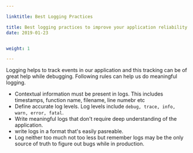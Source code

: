 ```yaml
---

linktitle: Best Logging Practices

title: Best logging practices to improve your application reliability
date: 2019-01-23


weight: 1

---
```


Logging helps to track events in our application and this tracking can be of great help while debugging. 
Following rules can help us do meaningful logging. 
 - Contextual information must be present in logs. This includes timestamps, function name, filename, line numebr etc 
 - Define accurate log levels. Log levels include `debug, trace, info, warn, error, fatal`.  
 - Write meaningful logs that don't require deep understanding of the application.
 - write logs in a format that's easily pasreable. 
 - Log neither too much not too less but remember logs may be the only source of truth to figure out bugs while in production. 
 